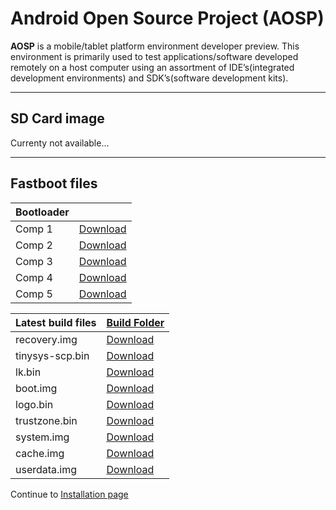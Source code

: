 <!---
---
title: AOSP Downloads for boardname
permalink: /documentation/consumer/boardname/downloads/aosp.md.html
---
-->

# Android Open Source Project (AOSP)

**AOSP** is a mobile/tablet platform environment developer preview. This environment is primarily used to test applications/software developed remotely on a host computer using an assortment of IDE’s(integrated development environments) and SDK’s(software development kits).

***

## SD Card image

Currenty not available...

***

## Fastboot files

|   Bootloader      |                        |
|:------------------|:-----------------------|
| Comp 1            | [Download]()           |
| Comp 2            | [Download]()           |
| Comp 3            | [Download]()           |
| Comp 4            | [Download]()           |
| Comp 5            | [Download]()           |

|   Latest build files    |    [Build Folder]()    |
|:------------------------|:-----------------------|
| recovery.img            | [Download]()           |
| tinysys-scp.bin         | [Download]()           |
| lk.bin                  | [Download]()           |
| boot.img                | [Download]()           |
| logo.bin                | [Download]()           |
| trustzone.bin           | [Download]()           |
| system.img              | [Download]()           |
| cache.img               | [Download]()           |
| userdata.img            | [Download]()           |

Continue to [Installation page](../installation/README.md)

